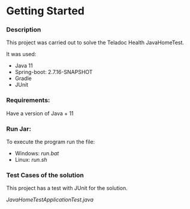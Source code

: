 # Getting Started

### Description
This project was carried out to solve the Teladoc Health JavaHomeTest.

It was used:
* Java 11
* Spring-boot: 2.7.16-SNAPSHOT
* Gradle
* JUnit


### Requirements:
Have a version of Java + 11

### Run Jar:
To execute the program run the file:

* Windows: *run.bat*
* Linux: *run.sh*

### Test Cases of the solution
This project has a test with JUnit for the solution.

*JavaHomeTestApplicationTest.java*